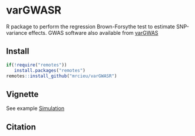# varGWASR

R package to perform the regression Brown-Forsythe test to estimate SNP-variance effects. GWAS software also available from [varGWAS](https://github.com/MRCIEU/varGWAS)

## Install

```R
if(!require("remotes"))
   install.packages("remotes")
remotes::install_github("mrcieu/varGWASR")
```

## Vignette

See example [Simulation](vignettes/Simulation.html)

## Citation

